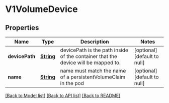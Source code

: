 # V1VolumeDevice
## Properties

Name | Type | Description | Notes
------------ | ------------- | ------------- | -------------
**devicePath** | [**String**](string.md) | devicePath is the path inside of the container that the device will be mapped to. | [optional] [default to null]
**name** | [**String**](string.md) | name must match the name of a persistentVolumeClaim in the pod | [optional] [default to null]

[[Back to Model list]](../README.md#documentation-for-models) [[Back to API list]](../README.md#documentation-for-api-endpoints) [[Back to README]](../README.md)

